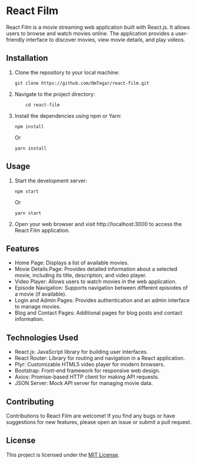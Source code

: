# React Film

React Film is a movie streaming web application built with React.js. It allows users to browse and watch movies online. The application provides a user-friendly interface to discover movies, view movie details, and play videos.

## Installation

1. Clone the repository to your local machine:

    ```
    git clone https://github.com/OmTegar/react-film.git
    ```
2. Navigate to the project directory:

    ```
        cd react-film
    ```
3. Install the dependencies using npm or Yarn:
    ```
    npm install
    ```
    Or
    ```
    yarn install
    ```

## Usage
1. Start the development server:
    ```
    npm start
    ```
    Or
    ```
    yarn start
    ```
2. Open your web browser and visit http://localhost:3000 to access the React Film application.

## Features
- Home Page: Displays a list of available movies.
- Movie Details Page: Provides detailed information about a selected movie, including its title, description, and video player.
- Video Player: Allows users to watch movies in the web application.
- Episode Navigation: Supports navigation between different episodes of a movie (if available).
- Login and Admin Pages: Provides authentication and an admin interface to manage movies.
- Blog and Contact Pages: Additional pages for blog posts and contact information.

## Technologies Used
- React.js: JavaScript library for building user interfaces.
- React Router: Library for routing and navigation in a React application.
- Plyr: Customizable HTML5 video player for modern browsers.
- Bootstrap: Front-end framework for responsive web design.
- Axios: Promise-based HTTP client for making API requests.
- JSON Server: Mock API server for managing movie data.

## Contributing
Contributions to React Film are welcome! If you find any bugs or have suggestions for new features, please open an issue or submit a pull request.

## License
This project is licensed under the [MIT License](https://github.com/OmTegar/react-film/blob/master/LICENSE).
